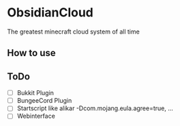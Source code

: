 # ObsidianCloud
The greatest minecraft cloud system of all time

## How to use

## ToDo
- [ ] Bukkit Plugin
- [ ] BungeeCord Plugin
- [ ] Startscript like alikar -Dcom.mojang.eula.agree=true, ...
- [ ] Webinterface
